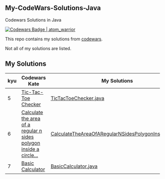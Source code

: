 ## My-CodeWars-Solutions-Java
Codewars Solutions in Java

[![Codewars Badge | atom_warrior](https://www.codewars.com/users/atom_warrior/badges/large)](https://www.codewars.com/users/atom_warrior)

This repo contains my solutions from [codewars](https://www.codewars.com/users/atom_warrior).

Not all of my solutions are listed.

## My Solutions
| kyu | Codewars Kate                                                                        | My Solutions                                                                                                                                  |
|-----|--------------------------------------------------------------------------------------|-----------------------------------------------------------------------------------------------------------------------------------------------|
| 5 | [Tic-Tac-Toe Checker](https://www.codewars.com/kata/525caa5c1bf619d28c000335/java) | [TicTacToeChecker.java](https://github.com/RomanIvanov-atom/My-CodeWars-Solutions-Java/blob/main/src/main/java/kata/kyu5/TicTacToeChecker.java) |
| 6   | [Calculate the area of a regular n sides polygon inside a circle...](https://www.codewars.com/kata/5a58ca28e626c55ae000018a/java)| [CalculateTheAreaOfARegularNSidesPolygonInsideACircle](https://github.com/RomanIvanov-atom/My-CodeWars-Solutions-Java/blob/main/src/main/java/kata/kyu6/CalculateTheAreaOfARegularNSidesPolygonInsideACircle.java)                                                                                      |
| 7   | [Basic Calculator](https://www.codewars.com/kata/5296455e4fe0cdf2e000059f/java) | [BasicCalculator.java](https://github.com/RomanIvanov-atom/My-CodeWars-Solutions-Java/blob/main/src/main/java/kata/kyu7/BasicCalculator.java) |
